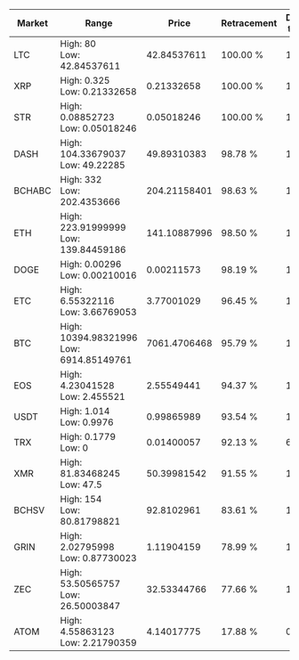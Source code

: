 | Market | Range | Price| Retracement | Doubles to 50% |
| --- | --- | --- | --- | --- |
| LTC | High: 80<br />Low: 42.84537611 | 42.84537611 | 100.00 % | 1.43 |
| XRP | High: 0.325<br />Low: 0.21332658 | 0.21332658 | 100.00 % | 1.26 |
| STR | High: 0.08852723<br />Low: 0.05018246 | 0.05018246 | 100.00 % | 1.38 |
| DASH | High: 104.33679037<br />Low: 49.22285 | 49.89310383 | 98.78 % | 1.54 |
| BCHABC | High: 332<br />Low: 202.4353666 | 204.21158401 | 98.63 % | 1.31 |
| ETH | High: 223.91999999<br />Low: 139.84459186 | 141.10887996 | 98.50 % | 1.29 |
| DOGE | High: 0.00296<br />Low: 0.00210016 | 0.00211573 | 98.19 % | 1.20 |
| ETC | High: 6.55322116<br />Low: 3.66769053 | 3.77001029 | 96.45 % | 1.36 |
| BTC | High: 10394.98321996<br />Low: 6914.85149761 | 7061.4706468 | 95.79 % | 1.23 |
| EOS | High: 4.23041528<br />Low: 2.455521 | 2.55549441 | 94.37 % | 1.31 |
| USDT | High: 1.014<br />Low: 0.9976 | 0.99865989 | 93.54 % | 1.01 |
| TRX | High: 0.1779<br />Low: 0 | 0.01400057 | 92.13 % | 6.35 |
| XMR | High: 81.83468245<br />Low: 47.5 | 50.39981542 | 91.55 % | 1.28 |
| BCHSV | High: 154<br />Low: 80.81798821 | 92.8102961 | 83.61 % | 1.27 |
| GRIN | High: 2.02795998<br />Low: 0.87730023 | 1.11904159 | 78.99 % | 1.30 |
| ZEC | High: 53.50565757<br />Low: 26.50003847 | 32.53344766 | 77.66 % | 1.23 |
| ATOM | High: 4.55863123<br />Low: 2.21790359 | 4.14017775 | 17.88 % | 0.00 |
